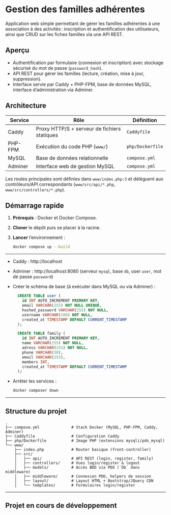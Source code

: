 # Gestion des familles adhérentes

Application web simple permettant de gérer les familles adhérentes à une association à des activités : inscription et authentification des utilisateurs, ainsi que CRUD sur les fiches familles via une API REST.

## Aperçu

- Authentification par formulaire (connexion et inscription) avec stockage sécurisé du mot de passe (`password_hash`).
- API REST pour gérer les familles (lecture, création, mise à jour, suppression).
- Interface servie par Caddy + PHP-FPM, base de données MySQL, interface d’administration via Adminer.

## Architecture

| Service  | Rôle | Définition |
|----------|------|------------|
| Caddy    | Proxy HTTP/S + serveur de fichiers statiques | `Caddyfile` |
| PHP-FPM  | Exécution du code PHP (`www/`) | `php/Dockerfile` |
| MySQL    | Base de données relationnelle | `compose.yml` |
| Adminer  | Interface web de gestion MySQL | `compose.yml` |

Les routes principales sont définies dans `www/index.php:3` et délèguent aux contrôleurs/API correspondants (`www/src/api/*.php`, `www/src/controllers/*.php`).

## Démarrage rapide

1. **Prérequis** : Docker et Docker Compose.
2. **Cloner** le dépôt puis se placer à la racine.
3. **Lancer** l’environnement :

   ```bash
   docker compose up --build

---

- Caddy : http://localhost
- Adminer : http://localhost:8080 (serveur `mysql`, base `db`, user `user`, mot de passe `password`)

- Créer le schéma de base (à exécuter dans MySQL ou via Adminer) :
  ```sql 
    CREATE TABLE user (
      id INT AUTO_INCREMENT PRIMARY KEY,
      email VARCHAR(255) NOT NULL UNIQUE,
      hashed_password VARCHAR(255) NOT NULL,
      username VARCHAR(100) NOT NULL,
      created_at TIMESTAMP DEFAULT CURRENT_TIMESTAMP
    );

    CREATE TABLE family (
      id INT AUTO_INCREMENT PRIMARY KEY,
      name VARCHAR(255) NOT NULL,
      adress VARCHAR(255) NOT NULL,
      phone VARCHAR(30),
      email VARCHAR(255),
      members INT,
      created_at TIMESTAMP DEFAULT CURRENT_TIMESTAMP
    );

- Arrêter les services :
    ```bash
    docker composer down

---

## Structure du projet
  ```
  .
  ├── compose.yml              # Stack Docker (MySQL, PHP-FPM, Caddy, Adminer)
  ├── Caddyfile                # Configuration Caddy
  ├── php/Dockerfile           # Image PHP (extensions mysqli/pdo_mysql)
  └── www/
      ├── index.php            # Router basique (front-controller)
      ├── src/
      │   ├── api/             # API REST (login, register, family)
      │   ├── controllers/     # Vues login/register & logout
      │   ├── models/          # Accès BDD via PDO (`Db` dans middleware)
      │   ├── middleware/      # Connexion PDO, helpers de session
      │   ├── layout/          # Layout HTML + Bootstrap/JQuery CDN
      │   └── templates/       # Formulaires login/register
  ```

---

## Projet en cours de développement